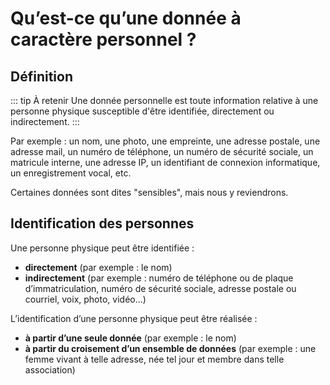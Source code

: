 # Qu’est-ce qu’une donnée à caractère personnel ?

## Définition

::: tip À retenir
Une donnée personnelle est toute information relative à une personne physique susceptible d'être identifiée, directement ou indirectement.
:::

Par exemple : un nom, une photo, une empreinte, une adresse postale, une adresse mail, un numéro de téléphone, un numéro de sécurité sociale, 
un matricule interne, une adresse IP, un identifiant de connexion informatique, un enregistrement vocal, etc.

Certaines données sont dites "sensibles", mais nous y reviendrons.

## Identification des personnes

Une personne physique peut être identifiée :

- **directement** (par exemple : le nom)
- **indirectement** (par exemple : numéro de téléphone ou de plaque d’immatriculation, numéro de sécurité sociale, adresse postale ou courriel, voix, photo, vidéo...)

L’identification d’une personne physique peut être réalisée :

- **à partir d’une seule donnée** (par exemple : le nom)
- **à partir du croisement d’un ensemble de données** (par exemple : une femme vivant à telle adresse, née tel jour et membre dans telle association)